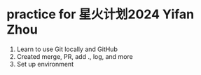 # practice for 星火计划2024 Yifan Zhou

1. Learn to use Git locally and GitHub
2. Created merge, PR, add ., log, and more
3. Set up environment
